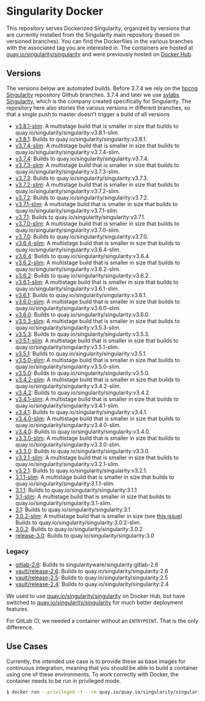 # Singularity Docker

This repository serves Dockerized Singularity, organized by versions that
are currently installed from the Singularity main repository (based on
versioned branches). You can find the Dockerfiles in the various branches with
the associated tag you are interested in. The containers are hosted at 
[quay.io/singularity/singularity](https://quay.io/repository/singularity/singularity?tab=tags)
and were previously hosted on [Docker Hub](https://hub.docker.com/r/singularityware/singularity).

## Versions

The versions below are automated builds. Before 3.7.4 we rely on the [hpcng Singularity](https://github.com/hpcng/singularity)
repository Github branches. 3.7.4 and later we use [sylabs Singularity](https://github.com/sylabs/singularity), which
is the company created specifically for Singularity.
The repository here also stories the various versions in different branches, so that a single push to master doesn't trigger a build of all versions

 - [v3.8.1-slim](https://github.com/singularityhub/singularity-docker/tree/v3.8.1-slim): A multistage build that is smaller in size that builds to quay.io/singularity/singularity:v3.8.1-slim.
 - [v3.8.1](https://github.com/singularityhub/singularity-docker/tree/v3.7.4): Builds to quay.io/singularity/singularity:v3.8.1.
 - [v3.7.4-slim](https://github.com/singularityhub/singularity-docker/tree/v3.7.4-slim): A multistage build that is smaller in size that builds to quay.io/singularity/singularity:v3.7.4-slim.
 - [v3.7.4](https://github.com/singularityhub/singularity-docker/tree/v3.7.4): Builds to quay.io/singularity/singularity:v3.7.4.
 - [v3.7.3-slim](https://github.com/singularityhub/singularity-docker/tree/v3.7.3-slim): A multistage build that is smaller in size that builds to quay.io/singularity/singularity:v3.7.3-slim.
 - [v3.7.3](https://github.com/singularityhub/singularity-docker/tree/v3.7.3): Builds to quay.io/singularity/singularity:v3.7.3.
 - [v3.7.2-slim](https://github.com/singularityhub/singularity-docker/tree/v3.7.2-slim): A multistage build that is smaller in size that builds to quay.io/singularity/singularity:v3.7.2-slim.
 - [v3.7.2](https://github.com/singularityhub/singularity-docker/tree/v3.7.2): Builds to quay.io/singularity/singularity:v3.7.2.
 - [v3.7.1-slim](https://github.com/singularityhub/singularity-docker/tree/v3.7.1-slim): A multistage build that is smaller in size that builds to quay.io/singularity/singularity:v3.7.1-slim.
 - [v3.7.1](https://github.com/singularityhub/singularity-docker/tree/v3.7.1): Builds to quay.io/singularity/singularity:v3.7.1.
 - [v3.7.0-slim](https://github.com/singularityhub/singularity-docker/tree/v3.7.0-slim): A multistage build that is smaller in size that builds to quay.io/singularity/singularity:v3.7.0-slim.
 - [v3.7.0](https://github.com/singularityhub/singularity-docker/tree/v3.7.0): Builds to quay.io/singularity/singularity:v3.7.0.
 - [v3.6.4-slim](https://github.com/singularityhub/singularity-docker/tree/v3.6.4-slim): A multistage build that is smaller in size that builds to quay.io/singularity/singularity:v3.6.4-slim.
 - [v3.6.4](https://github.com/singularityhub/singularity-docker/tree/v3.6.4): Builds to quay.io/singularity/singularity:v3.6.4.
 - [v3.6.2-slim](https://github.com/singularityhub/singularity-docker/tree/v3.6.2-slim): A multistage build that is smaller in size that builds to quay.io/singularity/singularity:v3.6.2-slim.
 - [v3.6.2](https://github.com/singularityhub/singularity-docker/tree/v3.6.2): Builds to quay.io/singularity/singularity:v3.6.2.
 - [v3.6.1-slim](https://github.com/singularityhub/singularity-docker/tree/v3.6.1-slim): A multistage build that is smaller in size that builds to quay.io/singularity/singularity:v3.6.1-slim.
 - [v3.6.1](https://github.com/singularityhub/singularity-docker/tree/v3.6.1): Builds to quay.io/singularity/singularity:v3.6.1.
 - [v3.6.0-slim](https://github.com/singularityhub/singularity-docker/tree/v3.6.0-slim): A multistage build that is smaller in size that builds to quay.io/singularity/singularity:v3.6.0-slim.
 - [v3.6.0](https://github.com/singularityhub/singularity-docker/tree/v3.6.0): Builds to quay.io/singularity/singularity:v3.6.0.
 - [v3.5.3-slim](https://github.com/singularityhub/singularity-docker/tree/v3.5.3-slim): A multistage build that is smaller in size that builds to quay.io/singularity/singularity:v3.5.3-slim.
 - [v3.5.3](https://github.com/singularityhub/singularity-docker/tree/v3.5.1): Builds to quay.io/singularity/singularity:v3.5.3.
 - [v3.5.1-slim](https://github.com/singularityhub/singularity-docker/tree/v3.5.1-slim): A multistage build that is smaller in size that builds to quay.io/singularity/singularity:v3.5.1-slim.
 - [v3.5.1](https://github.com/singularityhub/singularity-docker/tree/v3.5.1): Builds to quay.io/singularity/singularity:v3.5.1.
 - [v3.5.0-slim](https://github.com/singularityhub/singularity-docker/tree/v3.5.0-slim): A multistage build that is smaller in size that builds to quay.io/singularity/singularity:v3.5.0-slim.
 - [v3.5.0](https://github.com/singularityhub/singularity-docker/tree/v3.5.0): Builds to quay.io/singularity/singularity:v3.5.0.
 - [v3.4.2-slim](https://github.com/singularityhub/singularity-docker/tree/v3.4.2-slim): A multistage build that is smaller in size that builds to quay.io/singularity/singularity:v3.4.2-slim.
 - [v3.4.2](https://github.com/singularityhub/singularity-docker/tree/v3.4.2): Builds to quay.io/singularity/singularity:v3.4.2.
 - [v3.4.1-slim](https://github.com/singularityhub/singularity-docker/tree/v3.4.1-slim): A multistage build that is smaller in size that builds to quay.io/singularity/singularity:v3.4.1-slim.
 - [v3.4.1](https://github.com/singularityhub/singularity-docker/tree/v3.4.1): Builds to quay.io/singularity/singularity:v3.4.1.
 - [v3.4.0-slim](https://github.com/singularityhub/singularity-docker/tree/v3.4.0-slim): A multistage build that is smaller in size that builds to quay.io/singularity/singularity:v3.4.0-slim.
 - [v3.4.0](https://github.com/singularityhub/singularity-docker/tree/v3.4.0): Builds to quay.io/singularity/singularity:v3.4.0.
 - [v3.3.0-slim](https://github.com/singularityhub/singularity-docker/tree/3.3.0-slim): A multistage build that is smaller in size that builds to quay.io/singularity/singularity:v3.3.0-slim.
 - [v3.3.0](https://github.com/singularityhub/singularity-docker/tree/3.3.0): Builds to quay.io/singularity/singularity:v3.3.0.
 - [v3.2.1-slim](https://github.com/singularityhub/singularity-docker/tree/v3.2.1-slim): A multistage build that is smaller in size that builds to quay.io/singularity/singularity:v3.2.1-slim.
 - [v3.2.1](https://github.com/singularityhub/singularity-docker/tree/v3.2.1): Builds to quay.io/singularity/singularity:v3.2.1.
 - [3.1.1-slim](https://github.com/singularityhub/singularity-docker/tree/3.1.1-slim): A multistage build that is smaller in size that builds to quay.io/singularity/singularity:3.1.1-slim.
 - [3.1.1](https://github.com/singularityhub/singularity-docker/tree/3.1.1): Builds to quay.io/singularity/singularity:3.1.1
 - [3.1-slim](https://github.com/singularityhub/singularity-docker/tree/3.1-slim): A multistage build that is smaller in size that builds to quay.io/singularity/singularity:3.1-slim.
 - [3.1](https://github.com/singularityhub/singularity-docker/tree/3.1): Builds to quay.io/singularity/singularity:3.1
 - [3.0.2-slim](https://github.com/singularityhub/singularity-docker/tree/3.0.2-slim): A multistage build that is smaller in size (see [this issue](https://github.com/singularityhub/singularity-docker/issues/2)) Builds to quay.io/singularity/singularity:3.0.2-slim.
 - [3.0.2](https://github.com/singularityhub/singularity-docker/tree/3.0.2): Builds to quay.io/singularity/singularity:3.0.2
 - [release-3.0](https://github.com/singularityhub/singularity-docker/tree/3.0): Builds to quay.io/singularity/singularity:3.0

### Legacy

 - [gitlab-2.6](https://github.com/singularityhub/singularity-docker/tree/gitlab-2.6): Builds to singularityware/singularity:gitlab-2.6
 - [vault/release-2.6](https://github.com/singularityhub/singularity-docker/tree/2.6): Builds to quay.io/singularity/singularity:2.6
 - [vault/release-2.5](https://github.com/singularityhub/singularity-docker/tree/2.5): Builds to quay.io/singularity/singularity:2.5
 - [vault/release-2.4](https://github.com/singularityhub/singularity-docker/tree/2.4): Builds to quay.io/singularity/singularity:2.4

We used to use [quay.io/singularity/singularity](https://hub.docker.com/r/quay.io/singularity/singularity/) on Docker Hub, but have
switched to [quay.io/singularity/singularity](https://quay.io/repository/singularity/singularity) for much better deployment features.

For GitLab CI, we needed a container without an `ENTRYPOINT`. That is the only difference.

## Use Cases

Currently, the intended use case is to provide these as base images for continuous
integration, meaning that you should be able to build a container using one of
these environments. To work correctly with Docker, the container needs to be run
in privileged mode.

```bash
$ docker run --privileged -t --rm quay.io/quay.io/singularity/singularity
```
